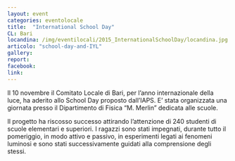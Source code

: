 ```yaml
---
layout: event
categories: eventolocale
title:  "International School Day"
CL: Bari
locandina: /img/eventilocali/2015_InternationalSchoolDay/locandina.jpg
articolo: "school-day-and-IYL"
gallery:
report:
facebook:
link: 
---
```


Il 10 novembre il Comitato Locale di Bari, per l’anno internazionale della luce, ha aderito allo School Day proposto dall’IAPS. E’ stata organizzata una giornata presso il Dipartimento di Fisica “M. Merlin” dedicata alle scuole.

Il progetto ha riscosso successo attirando l’attenzione di 240 studenti di scuole elementari e superiori. I ragazzi sono stati impegnati, durante tutto il pomeriggio, in modo attivo e passivo, in esperimenti legati ai fenomeni luminosi e sono stati successivamente guidati alla comprensione degli stessi.
